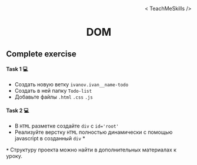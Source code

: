 <p align='right'>< TeachMeSkills /></p>
<h1 align='center'>DOM</h1>

## Complete exercise

#### Task 1 💻

+ Создать новую ветку `ivanov.ivan__name-todo`
+ Создать в ней папку `Todo-list`
+ Добавьте файлы `.html` `.css` `.js`

#### Task 2 💻

+ В ``HTML`` разметке создайте ``div`` с ``id='root'``
+ Реализуйте верстку ``HTML`` полностью динамически с помощью javascript в созданный ``div`` *

**`*`** Структуру проекта можно найти в дополнительных материалах к уроку.